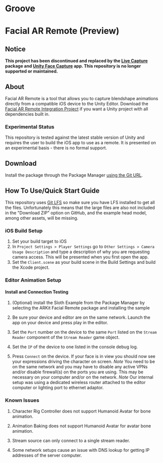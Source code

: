 # Groove
# Facial AR Remote (Preview)

## Notice
**This project has been discontinued and replaced by the [Live Capture](https://docs.unity3d.com/Packages/com.unity.live-capture@latest) package and [Unity Face Capture](https://apps.apple.com/nz/app/unity-face-capture/id1544159771) app. This repository is no longer supported or maintained.** 

## About

Facial AR Remote is a tool that allows you to capture blendshape animations directly from a compatible iOS device to the Unity Editor. Download the [Facial AR Remote Integration Project](https://github.com/Unity-Technologies/Facial-AR-Remote-Project) if you want a Unity project with all dependencies built in.

### Experimental Status

This repository is tested against the latest stable version of Unity and requires the user to build the iOS app to use as a remote. It is presented on an experimental basis - there is no formal support.

## Download
Install the package through the Package Manager [using the Git URL](https://docs.unity3d.com/Manual/upm-ui-giturl.html).

## How To Use/Quick Start Guide  

This repository uses [Git LFS](https://git-lfs.github.com/) so make sure you have LFS installed to get all the files. Unfortunately this means that the large files are also not included in the "Download ZIP" option on GitHub, and the example head model, among other assets, will be missing.

### iOS Build Setup

1. Set your build target to iOS
1. In `Project Settings > Player Settings` go to `Other Settings > Camera Usage Description` and type a description of why you are requesting camera access. This will be presented when you first open the app.
1. Set the `Client.scene` as your build scene in the Build Settings and build the Xcode project.

### Editor Animation Setup

#### Install and Connection Testing

1. (Optional) install the Sloth Example from the Package Manager by selecting the ARKit Facial Remote package and installing the sample

1. Be sure your device and editor are on the same network. Launch the app on your device and press play in the editor.

1. Set the `Port` number on the device to the same `Port` listed on the `Stream Reader` component of the `Stream Reader` game object.

1. Set the `IP` of the device to one listed in the console debug log.

1. Press `Connect` on the device. If your face is in view you should now see your expressions driving the character on screen.
*Note* You need to be on the same network and you may have to disable any active VPNs and/or disable firewall(s) on the ports you are using. This may be necessary on your computer and/or on the network.
*Note* Our internal setup was using a dedicated wireless router attached to the editor computer or lighting port to ethernet adaptor.


### Known Issues

1. Character Rig Controller does not support Humanoid Avatar for bone animation.

1. Animation Baking does not support Humanoid Avatar for avatar bone animation.

1. Stream source can only connect to a single stream reader.

1. Some network setups cause an issue with DNS lookup for getting IP addresses of the server computer.
